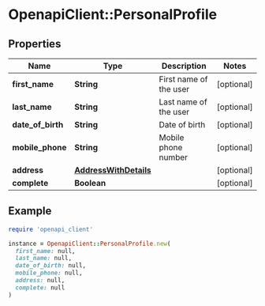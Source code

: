 # OpenapiClient::PersonalProfile

## Properties

| Name | Type | Description | Notes |
| ---- | ---- | ----------- | ----- |
| **first_name** | **String** | First name of the user | [optional] |
| **last_name** | **String** | Last name of the user | [optional] |
| **date_of_birth** | **String** | Date of birth | [optional] |
| **mobile_phone** | **String** | Mobile phone number | [optional] |
| **address** | [**AddressWithDetails**](AddressWithDetails.md) |  | [optional] |
| **complete** | **Boolean** |  | [optional] |

## Example

```ruby
require 'openapi_client'

instance = OpenapiClient::PersonalProfile.new(
  first_name: null,
  last_name: null,
  date_of_birth: null,
  mobile_phone: null,
  address: null,
  complete: null
)
```


